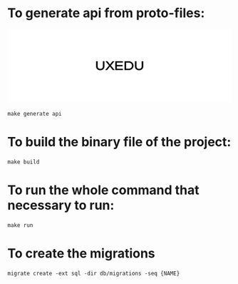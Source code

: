 # To generate api from proto-files:
![img.png](img.png)
```shell
make generate api
```

# To build the binary file of the project:

```shell
make build
```

# To run the whole command that necessary to run:

```shell
make run
```


# To create the migrations

```shell
migrate create -ext sql -dir db/migrations -seq {NAME}
```

